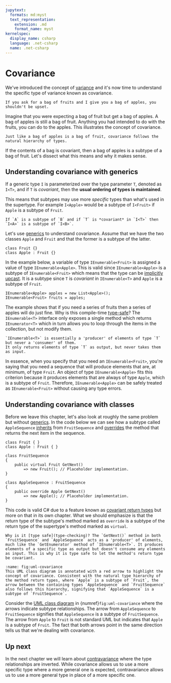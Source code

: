 ```yaml
---
jupytext:
  formats: md:myst
  text_representation:
    extension: .md
    format_name: myst
kernelspec:
  display_name: csharp
  language: .net-csharp
  name: .net-csharp
---
```


# Covariance

We've introduced the concept of [variance](variance) and it's now time to understand the specific type of variance known as covariance.

```{admonition} Key point
If you ask for a bag of fruits and I give you a bag of apples, you shouldn't be upset.
```

Imagine that you were expecting a bag of fruit but get a bag of apples.
A bag of apples is still a bag of fruit.
Anything you had intended to do with the fruits, you can do to the apples.
This illustrates the concept of covariance.

```{figure} ../images/cover-covariance.jpg
Just like a bag of apples is a bag of fruit, covariance follows the natural hierarchy of types.
```

If the contents of a bag is covariant, then a bag of apples is a subtype of a bag of fruit.
Let's dissect what this means and why it makes sense.

## Understanding covariance with generics

If a generic type `I` is parameterized over the type parameter `T`, denoted as `I<T>`, and if `T` is *covariant*, then the **usual ordering of types is maintained**.

This means that subtypes may use more *specific* types than what's used in the supertype.
For example `I<Apple>` would be a subtype of `I<Fruit>` if `Apple` is a subtype of `Fruit`.

```{admonition} Definition
If `A` is a subtype of `B` and if `T` is *covariant* in `I<T>` then `I<A>` is a subtype of `I<B>`.
```

Let's use [generics](generics) to understand covariance.
Assume that we have the two classes `Apple` and `Fruit` and that the former is a subtype of the latter.

```{code-cell}
class Fruit {}
class Apple : Fruit {}
```

In the example below, a variable of type `IEnumerable<Fruit>` is assigned a value of type `IEnumerable<Apple>`.
This is valid since `IEnumerable<Apple>` is a subtype of `IEnumerable<Fruit>` which means that the type can be [implicitly upcast](type-conversions).
It is a subtype since `T` is *covariant* in `IEnumerable<T>` and `Apple` is a subtype of `Fruit`.

```{code-cell}
IEnumerable<Apple> apples = new List<Apple>();
IEnumerable<Fruit> fruits = apples;
```

The example shows that if you need a series of fruits then a series of apples will do just fine.
Why is this compile-time [type-safe](type-checking)?
The `IEnumerable<T>` interface only exposes a single method which returns `IEnumerator<T>` which in turn allows you to loop through the items in the collection, but not modify them.

```{tip}
`IEnumerable<T>` is essentially a 'producer' of elements of type `T` but never a 'consumer' of them.
It only returns elements of type `T` as output, but never takes them as input.
```

In essence, when you specify that you need an `IEnumerable<Fruit>`, you're saying that you need a sequence that will produce elements that are, at minimum, of type `Fruit`. An object of type `IEnumerable<Apple>` fits this criterion because it produces elements that are always of type `Apple`, which is a subtype of `Fruit`.
Therefore, `IEnumerable<Apple>` can be safely treated as `IEnumerable<Fruit>` without causing any type errors.


## Understanding covariance with classes

Before we leave this chapter, let's also look at roughly the same problem but without [generics](generics).
In the code below we can see how a subtype called `AppleSequence` [inherits](inheritance) from `FruitSequence` and [overrides](overriding) the method that returns the next item in the sequence.

```{code-cell}
class Fruit { }
class Apple : Fruit { }

class FruitSequence
{
    public virtual Fruit GetNext()
        => new Fruit(); // Placeholder implementation.
}

class AppleSequence : FruitSequence
{
    public override Apple GetNext()
        => new Apple(); // Placeholder implementation.
}
```

This code is valid C# due to a feature known as [covariant return types](variant-classes) but more on that in its own chapter.
What we should emphasize is that the return type of the subtype's method marked as `override` is a subtype of the return type of the supertype's method marked as `virtual`.

```{note}
Why is it [type safe](type-checking)? The `GetNext()` method in both `FruitSequence` and `AppleSequence` acts as a 'producer' of elements, much like the `GetEnumerator` method of `IEnumerable<T>`. It produces elements of a specific type as output but doesn't consume any elements as input. This is why it is type safe to let the method's return type be covariant.
```

```{figure} ../images/uml-covariance.png
:name: fig:uml-covariance
This UML class diagram is annotated with a red arrow to highlight the concept of covariance. Consistent with the natural type hierarchy of the method return types, where `Apple` is a subtype of `Fruit`, the arrow between the containing types `AppleSequence` and `FruitSequence` also follows this hierarchy, signifying that `AppleSequence` is a subtype of `FruitSequence`.
```

Consider the [UML class diagram](uml-class-diagram) in {numref}`fig:uml-covariance` where the arrows indicate subtype relationships. The arrow from `AppleSequence` to `FruitSequence` signifies that `AppleSequence` is a subtype of `FruitSequence`. The arrow from `Apple` to `Fruit` is not standard UML but indicates that `Apple` is a subtype of `Fruit`.
The fact that both arrows point in the same direction tells us that we're dealing with covariance.

## Up next

In the next chapter we will learn about [contravariance](contravariance) where the type relationships are inverted. While covariance allows us to use a more specific type where a more general one is expected, contravariance allows us to use a more general type in place of a more specific one.

